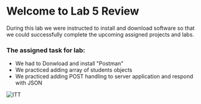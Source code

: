 # Welcome to Lab 5 Review

During this lab we were instructed to install and download software so that we could successfully complete the upcoming assigned projects and labs.

### The assigned task for lab:
- We had to Donwload and install "Postman"
- We practiced adding array of students objects
- We practiced adding POST handling to server application and respond with JSON

![ITT](https://user-images.githubusercontent.com/81718217/120879504-a6326500-c578-11eb-92c4-69269cc442cb.jpg)

